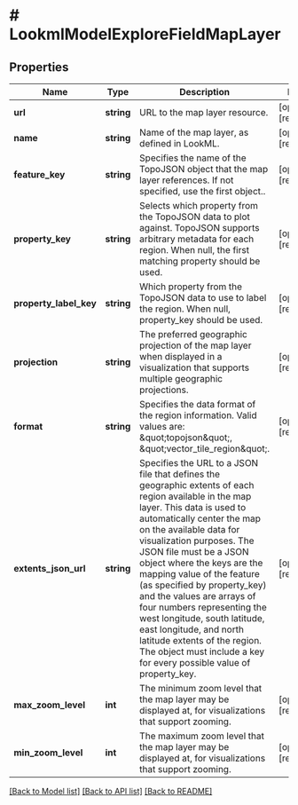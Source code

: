# # LookmlModelExploreFieldMapLayer

## Properties

Name | Type | Description | Notes
------------ | ------------- | ------------- | -------------
**url** | **string** | URL to the map layer resource. | [optional] [readonly]
**name** | **string** | Name of the map layer, as defined in LookML. | [optional] [readonly]
**feature_key** | **string** | Specifies the name of the TopoJSON object that the map layer references. If not specified, use the first object.. | [optional] [readonly]
**property_key** | **string** | Selects which property from the TopoJSON data to plot against. TopoJSON supports arbitrary metadata for each region. When null, the first matching property should be used. | [optional] [readonly]
**property_label_key** | **string** | Which property from the TopoJSON data to use to label the region. When null, property_key should be used. | [optional] [readonly]
**projection** | **string** | The preferred geographic projection of the map layer when displayed in a visualization that supports multiple geographic projections. | [optional] [readonly]
**format** | **string** | Specifies the data format of the region information. Valid values are: \&quot;topojson\&quot;, \&quot;vector_tile_region\&quot;. | [optional] [readonly]
**extents_json_url** | **string** | Specifies the URL to a JSON file that defines the geographic extents of each region available in the map layer. This data is used to automatically center the map on the available data for visualization purposes. The JSON file must be a JSON object where the keys are the mapping value of the feature (as specified by property_key) and the values are arrays of four numbers representing the west longitude, south latitude, east longitude, and north latitude extents of the region. The object must include a key for every possible value of property_key. | [optional] [readonly]
**max_zoom_level** | **int** | The minimum zoom level that the map layer may be displayed at, for visualizations that support zooming. | [optional] [readonly]
**min_zoom_level** | **int** | The maximum zoom level that the map layer may be displayed at, for visualizations that support zooming. | [optional] [readonly]

[[Back to Model list]](../../README.md#models) [[Back to API list]](../../README.md#endpoints) [[Back to README]](../../README.md)
